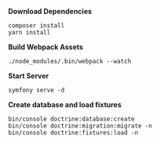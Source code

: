 **Download Dependencies**

```
composer install
yarn install
```

**Build Webpack Assets**

```
./node_modules/.bin/webpack --watch
```

**Start Server**

```
symfony serve -d
```

**Create database and load fixtures**

```
bin/console doctrine:database:create
bin/console doctrine:migration:migrate -n
bin/console doctrine:fixtures:load -n
```
